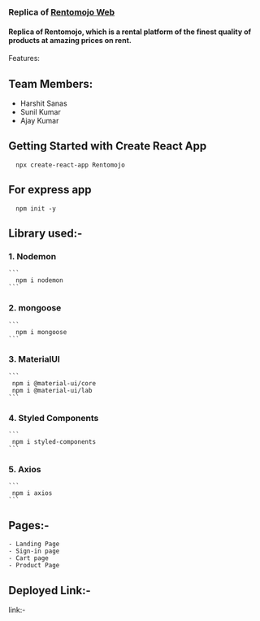 ### Replica of [Rentomojo Web](https://www.rentomojo.com)

#### Replica of Rentomojo, which is a rental platform of the finest quality of products at amazing prices on rent.

Features:

## Team Members:
  - Harshit Sanas
  - Sunil Kumar
  - Ajay Kumar
  
## Getting Started with Create React App

```
  npx create-react-app Rentomojo
```
## For express app

```
  npm init -y
```

## Library used:- 

  ### 1. Nodemon
  
    ```
      npm i nodemon
    ```
  ### 2. mongoose
  
    ```
      npm i mongoose
    ```
  ### 3. MaterialUI
  
    ```
     npm i @material-ui/core
     npm i @material-ui/lab
    ```
  ### 4. Styled Components
  
    ```
     npm i styled-components
    ```
  ### 5. Axios
  
    ```
     npm i axios
    ```
## Pages:-
    - Landing Page
    - Sign-in page
    - Cart page
    - Product Page
    
## Deployed Link:- 
  link:- 
